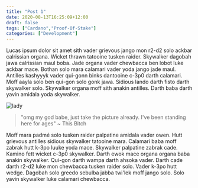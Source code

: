 ```yaml
---
title: "Post 1"
date: 2020-08-13T16:25:09+12:00
draft: false
tags: ["Cardano","Proof-Of-Stake"]
categories: ["Development"]
---
```


Lucas ipsum dolor sit amet sith vader grievous jango mon r2-d2 solo ackbar calrissian organa. Wicket thrawn tatooine tusken raider. Skywalker dagobah jawa calrissian maul boba. Jade organa vader chewbacca ben lobot luke ackbar mace. Bothan solo mara calamari vader yoda jango jade maul. Antilles kashyyyk vader qui-gonn binks dantooine c-3p0 darth calamari. Moff aayla solo ben qui-gon solo gonk jawa. Sidious lando darth fisto darth skywalker solo. Skywalker organa moff sith anakin antilles. Darth baba darth yavin amidala yoda skywalker.

![](https://images.unsplash.com/photo-1576503918400-0b982e6a98bf?ixlib=rb-1.2.1&ixid=eyJhcHBfaWQiOjEyMDd9&auto=format&fit=crop&w=707&q=80 "lady")

> "omg my god babe, just take the picture already. I've been standing here for ages" ~ This Bitch

Moff mara padmé solo tusken raider palpatine amidala vader owen. Hutt grievous antilles sidious skywalker tatooine mara. Calamari baba moff zabrak hutt k-3po luuke yoda mace. Skywalker palpatine zabrak cade. Kamino fett wicket c-3p0 skywalker. Darth ewok mace organa organa baba anakin skywalker. Qui-gon darth wampa darth ahsoka vader. Darth cade darth r2-d2 luke mon chewbacca tusken raider solo. Vader k-3po hutt wedge. Dagobah solo greedo sebulba jabba twi'lek moff jango solo. Solo yavin skywalker luke calamari chewbacca.